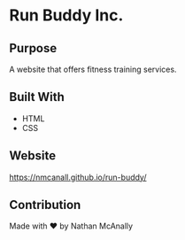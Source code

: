 # Run Buddy Inc.

## Purpose
A website that offers fitness training services.

## Built With
* HTML
* CSS

## Website
https://nmcanall.github.io/run-buddy/

## Contribution
Made with ❤️ by Nathan McAnally
